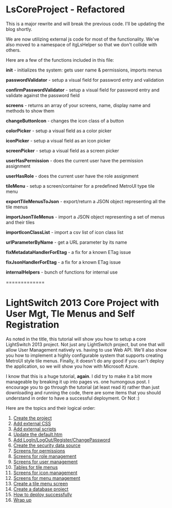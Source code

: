 LsCoreProject - Refactored
=============

This is a major rewrite and will break the previous code.  I'll be updating the blog shortly.

We are now utilizing external js code for most of the functionality.  We've also moved to a namespace of itgLsHelper so that we don't collide with others.

Here are a few of the functions included in this file:

<b>init</b> - initializes the system: gets user name & permissions, imports menus
 
<b>passwordValidator</b> - setup a visual field for password entry and validation

<b>confirmPasswordValidator</b> - setup a visual field for password entry and validate against the password field

<b>screens</b> - returns an array of your screens, name, display name and methods to show them

<b>changeButtonIcon</b> - changes the icon class of a button
 
<b>colorPicker</b> - setup a visual field as a color picker
 
<b>iconPicker</b> - setup a visual field as an icon picker

<b>screenPicker</b> - setup a visual field as a screen picker

<b>userHasPermission</b> - does the current user have the permission assignment

<b>userHasRole</b> - does the current user have the role assignment

<b>tileMenu</b> - setup a screen/container for a predefined MetroUI type tile menu

<b>exportTileMenusToJson</b> - export/return a JSON object representing all the tile menus

<b>importJsonTileMenus</b> - import a JSON object representing a set of menus and their tiles

<b>importIconClassList</b> - import a csv list of icon class list

<b>urlParameterByName</b> - get a URL parameter by its name

<b>fixMetadataHandlerForEtag</b> - a fix for a known ETag issue

<b>fixJsonHandlerForEtag</b> - a fix for a known ETag issue

<b>internalHelpers</b> - bunch of functions for internal use


=============

<h1>LightSwitch 2013 Core Project with User Mgt, Tle Menus and Self Registration</h1>

As noted in the title, this tutorial will show you how to setup a core LightSwitch 2013 project. Not just any LightSwitch project, but one that will allow User Management natively vs. having to use Web API. We'll also show you how to implement a highly configurable system that supports creating MetroUI style tile menus. Finally, it doesn't do any good if you can't deploy the application, so we will show you how with Microsoft Azure. 

I know that this is a huge tutorial, <strong>again</strong>. I did try to make it a bit more manageable by breaking it up into pages vs. one humongous post. I encourage you to go through the tutorial (at least read it) rather than just downloading and running the code, there are some items that you should understand in order to have a successful deployment.  Or Not :)

Here are the topics and their logical order:
<p style="padding-left:30px;">
<ol>
<li><a href="http://wp.me/P2fr76-2k">Create the project</a>
<li><a href="http://wp.me/P2fr76-2t">Add external CSS</a> 
<li><a href="http://wp.me/P2fr76-2x">Add external scripts</a>
<li><a href="http://wp.me/P2fr76-2z">Update the default.htm</a>
<li><a href="http://wp.me/P2fr76-2B">Add LogIn/LogOut/Register/ChangePassword</a>
<li><a href="http://wp.me/P2fr76-2D">Create the security data source</a>
<li><a href="http://wp.me/P2fr76-2F">Screens for permissions</a>
<li><a href="http://wp.me/P2fr76-3x">Screens for role management</a>
<li><a href="http://wp.me/P2fr76-3z">Screens for user management</a>
<li><a href="http://wp.me/P2fr76-2H">Tables for tile menus</a>
<li><a href="http://wp.me/P2fr76-2J">Screens for icon management</a>
<li><a href="http://wp.me/P2fr76-42">Screens for menu management</a>
<li><a href="http://wp.me/P2fr76-44">Create a tile menu screen</a>
<li><a href="http://wp.me/P2fr76-2L">Create a database project</a>
<li><a href="http://wp.me/P2fr76-2N">How to deploy successfully</a>
<li><a href="http://wp.me/P2fr76-6r">Wrap up</a>
</ol>
</p>

